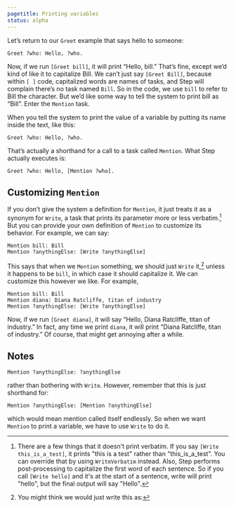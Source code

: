 ```yaml
---
pagetitle: Printing variables
status: alpha
---
```

Let’s return to our `Greet` example that says hello to someone:
```step
Greet ?who: Hello, ?who.
```
Now, if we run `[Greet bill]`, it will print “Hello, bill.”  That’s fine, except we’d kind of like it to capitalize Bill.  We can’t just say `[Greet Bill]`, because within `[ ]` code, capitalized words are names of tasks, and Step will complain there’s no task named `Bill`.   So in the code, we use `bill` to refer to Bill the character.  But we’d like some way to tell the system to print bill as “Bill”.  Enter the `Mention` task.

When you tell the system to print the value of a variable by putting its name inside the text, like this:
```step
Greet ?who: Hello, ?who.
```
That’s actually a shorthand for a call to a task called `Mention`.  What Step actually executes is:
```step
Greet ?who: Hello, [Mention ?who].
```

## Customizing `Mention`

If you don’t give the system a definition for `Mention`, it just treats it as a synonym for `Write`, a task that prints its parameter more or less verbatim.[^Write]  But you can provide your own definition of `Mention` to customize its behavior.  For example, we can say:
```step
Mention bill: Bill
Mention ?anythingElse: [Write ?anythingElse]
```
This says that when we `Mention` something, we should just `Write` it,[^1] unless it happens to be `bill`, in which case it should capitalize it.  We can customize this however we like.  For example,
```step
Mention bill: Bill
Mention diana: Diana Ratcliffe, titan of industry
Mention ?anythingElse: [Write ?anythingElse]
```
Now, if we run `[Greet diana]`, it will say “Hello, Diana Ratcliffe, titan of industry.”  In fact, any time we print `diana`, it will print “Diana Ratcliffe, titan of industry.”  Of course, that might get annoying after a while.

## Notes

[^Write]: There are a few things that it doesn't print verbatim.  If you say `[Write this_is_a_test]`, it prints "this is a test" rather than "this_is_a_test".  You can override that by using `WriteVerbatim` instead.  Also, Step performs post-processing to capitalize the first word of each sentence.  So if you call `[Write hello]` and it's at the start of a sentence, write will print "hello", but the final output will say "Hello".

[^1]: You might think we would just write this as:
```step
Mention ?anythingElse: ?anythingElse
```
rather than bothering with `Write`.  However, remember that this is just shorthand for:
```step
Mention ?anythingElse: [Mention ?anythingElse]
```
which would mean mention called itself endlessly.  So when we want `Mention` to print a variable, we have to use `Write` to do it.